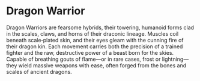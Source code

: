 # Dragon Warrior

Dragon Warriors are fearsome hybrids, their towering, humanoid forms clad in the scales, claws, and horns of their draconic lineage. Muscles coil beneath scale‑plated skin, and their eyes gleam with the cunning fire of their dragon kin. Each movement carries both the precision of a trained fighter and the raw, destructive power of a beast born for the skies. Capable of breathing gouts of flame—or in rare cases, frost or lightning—they wield massive weapons with ease, often forged from the bones and scales of ancient dragons.

